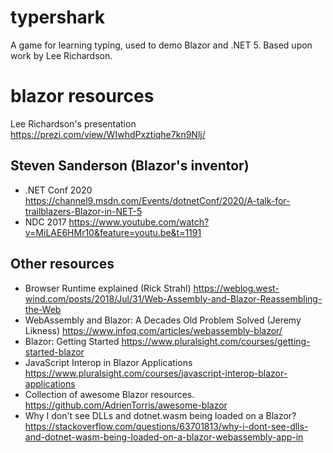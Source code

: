 # typershark
A game for learning typing, used to demo Blazor and .NET 5. Based upon work by Lee Richardson.

# blazor resources

Lee Richardson's presentation
https://prezi.com/view/WIwhdPxztiqhe7kn9Nlj/

## Steven Sanderson (Blazor's inventor)
- .NET Conf 2020
  https://channel9.msdn.com/Events/dotnetConf/2020/A-talk-for-trailblazers-Blazor-in-NET-5  
- NDC 2017
  https://www.youtube.com/watch?v=MiLAE6HMr10&feature=youtu.be&t=1191

## Other resources
- Browser Runtime explained (Rick Strahl)
  https://weblog.west-wind.com/posts/2018/Jul/31/Web-Assembly-and-Blazor-Reassembling-the-Web
- WebAssembly and Blazor: A Decades Old Problem Solved (Jeremy Likness)
  https://www.infoq.com/articles/webassembly-blazor/
- Blazor: Getting Started
  https://www.pluralsight.com/courses/getting-started-blazor
- JavaScript Interop in Blazor Applications 
  https://www.pluralsight.com/courses/javascript-interop-blazor-applications
- Collection of awesome Blazor resources.
  https://github.com/AdrienTorris/awesome-blazor
- Why I don't see DLLs and dotnet.wasm being loaded on a Blazor?
  https://stackoverflow.com/questions/63701813/why-i-dont-see-dlls-and-dotnet-wasm-being-loaded-on-a-blazor-webassembly-app-in